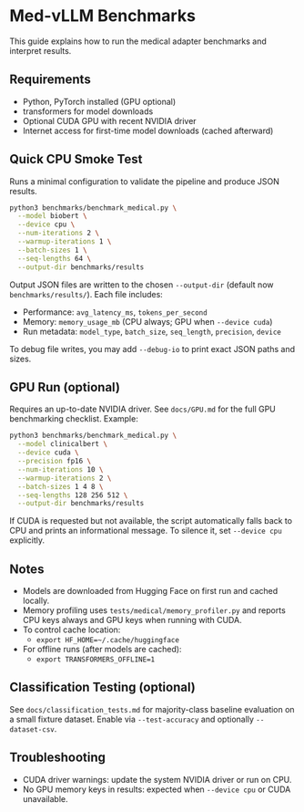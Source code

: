 # Med-vLLM Benchmarks

This guide explains how to run the medical adapter benchmarks and interpret results.

## Requirements
- Python, PyTorch installed (GPU optional)
- transformers for model downloads
- Optional CUDA GPU with recent NVIDIA driver
- Internet access for first-time model downloads (cached afterward)

## Quick CPU Smoke Test
Runs a minimal configuration to validate the pipeline and produce JSON results.

```bash
python3 benchmarks/benchmark_medical.py \
  --model biobert \
  --device cpu \
  --num-iterations 2 \
  --warmup-iterations 1 \
  --batch-sizes 1 \
  --seq-lengths 64 \
  --output-dir benchmarks/results
```

Output JSON files are written to the chosen `--output-dir` (default now `benchmarks/results/`). Each file includes:
- Performance: `avg_latency_ms`, `tokens_per_second`
- Memory: `memory_usage_mb` (CPU always; GPU when `--device cuda`)
- Run metadata: `model_type`, `batch_size`, `seq_length`, `precision`, `device`

To debug file writes, you may add `--debug-io` to print exact JSON paths and sizes.

## GPU Run (optional)
Requires an up-to-date NVIDIA driver. See `docs/GPU.md` for the full GPU benchmarking checklist. Example:

```bash
python3 benchmarks/benchmark_medical.py \
  --model clinicalbert \
  --device cuda \
  --precision fp16 \
  --num-iterations 10 \
  --warmup-iterations 2 \
  --batch-sizes 1 4 8 \
  --seq-lengths 128 256 512 \
  --output-dir benchmarks/results
```

If CUDA is requested but not available, the script automatically falls back to CPU and prints an informational message. To silence it, set `--device cpu` explicitly.

## Notes
- Models are downloaded from Hugging Face on first run and cached locally.
- Memory profiling uses `tests/medical/memory_profiler.py` and reports CPU keys always and GPU keys when running with CUDA.
- To control cache location:
  - `export HF_HOME=~/.cache/huggingface`
- For offline runs (after models are cached):
  - `export TRANSFORMERS_OFFLINE=1`

## Classification Testing (optional)
See `docs/classification_tests.md` for majority-class baseline evaluation on a small fixture dataset. Enable via `--test-accuracy` and optionally `--dataset-csv`.

## Troubleshooting
- CUDA driver warnings: update the system NVIDIA driver or run on CPU.
- No GPU memory keys in results: expected when `--device cpu` or CUDA unavailable.
